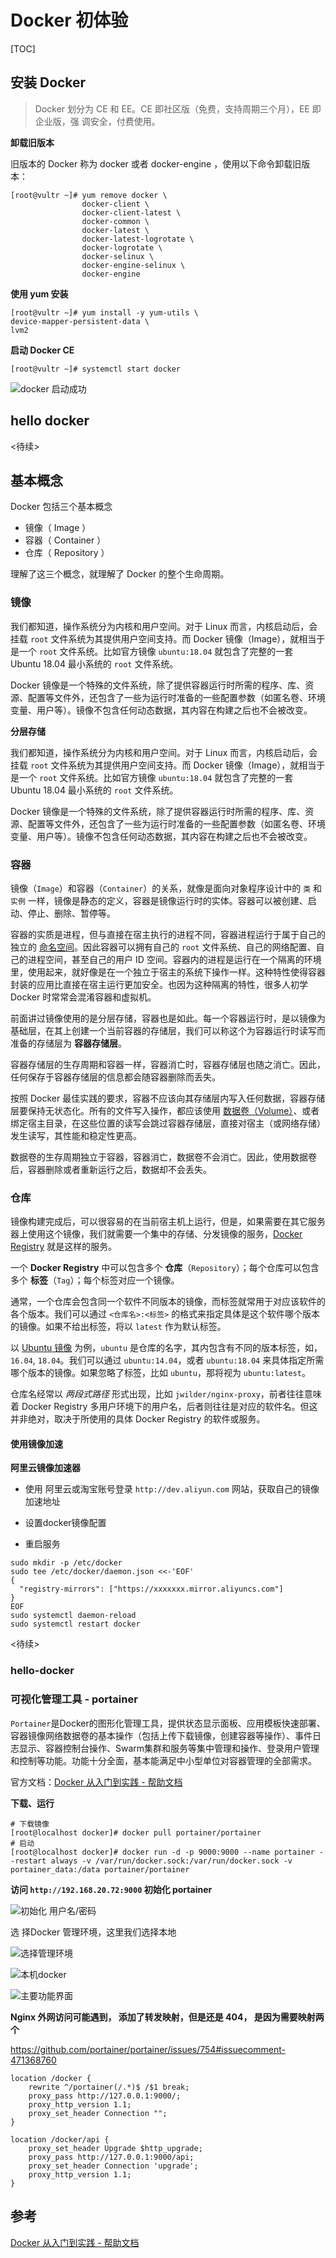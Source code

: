# Docker 初体验



[TOC]

## 安装 Docker

>Docker 划分为 CE 和 EE。CE 即社区版（免费，支持周期三个月），EE 即企业版，强
>调安全，付费使用。

**卸载旧版本**

旧版本的 Docker 称为 docker 或者 docker-engine ，使用以下命令卸载旧版本：

```shell
[root@vultr ~]# yum remove docker \
                docker-client \
                docker-client-latest \
                docker-common \
                docker-latest \
                docker-latest-logrotate \
                docker-logrotate \
                docker-selinux \
                docker-engine-selinux \
                docker-engine
```

**使用 yum 安装**

```shell
[root@vultr ~]# yum install -y yum-utils \
device-mapper-persistent-data \
lvm2
```

**启动 Docker CE**

```shell
[root@vultr ~]# systemctl start docker
```

![docker 启动成功](Docker初体验.assets/1554989463490.png)



## hello docker

<待续>



## 基本概念

Docker 包括三个基本概念

- 镜像（ Image ）
- 容器（ Container ）
- 仓库（ Repository ）

理解了这三个概念，就理解了 Docker 的整个生命周期。



### 镜像

我们都知道，操作系统分为内核和用户空间。对于 Linux 而言，内核启动后，会挂载 `root` 文件系统为其提供用户空间支持。而 Docker 镜像（Image），就相当于是一个 `root` 文件系统。比如官方镜像 `ubuntu:18.04` 就包含了完整的一套 Ubuntu 18.04 最小系统的 `root` 文件系统。

Docker 镜像是一个特殊的文件系统，除了提供容器运行时所需的程序、库、资源、配置等文件外，还包含了一些为运行时准备的一些配置参数（如匿名卷、环境变量、用户等）。镜像不包含任何动态数据，其内容在构建之后也不会被改变。

**分层存储**

我们都知道，操作系统分为内核和用户空间。对于 Linux 而言，内核启动后，会挂载 `root` 文件系统为其提供用户空间支持。而 Docker 镜像（Image），就相当于是一个 `root` 文件系统。比如官方镜像 `ubuntu:18.04` 就包含了完整的一套 Ubuntu 18.04 最小系统的 `root` 文件系统。

Docker 镜像是一个特殊的文件系统，除了提供容器运行时所需的程序、库、资源、配置等文件外，还包含了一些为运行时准备的一些配置参数（如匿名卷、环境变量、用户等）。镜像不包含任何动态数据，其内容在构建之后也不会被改变。



### 容器

镜像（`Image`）和容器（`Container`）的关系，就像是面向对象程序设计中的 `类` 和 `实例` 一样，镜像是静态的定义，容器是镜像运行时的实体。容器可以被创建、启动、停止、删除、暂停等。

容器的实质是进程，但与直接在宿主执行的进程不同，容器进程运行于属于自己的独立的 [命名空间](https://en.wikipedia.org/wiki/Linux_namespaces)。因此容器可以拥有自己的 `root` 文件系统、自己的网络配置、自己的进程空间，甚至自己的用户 ID 空间。容器内的进程是运行在一个隔离的环境里，使用起来，就好像是在一个独立于宿主的系统下操作一样。这种特性使得容器封装的应用比直接在宿主运行更加安全。也因为这种隔离的特性，很多人初学 Docker 时常常会混淆容器和虚拟机。

前面讲过镜像使用的是分层存储，容器也是如此。每一个容器运行时，是以镜像为基础层，在其上创建一个当前容器的存储层，我们可以称这个为容器运行时读写而准备的存储层为 **容器存储层**。

容器存储层的生存周期和容器一样，容器消亡时，容器存储层也随之消亡。因此，任何保存于容器存储层的信息都会随容器删除而丢失。

按照 Docker 最佳实践的要求，容器不应该向其存储层内写入任何数据，容器存储层要保持无状态化。所有的文件写入操作，都应该使用 [数据卷（Volume）](https://docker_practice.gitee.io/data_management/volume.html)、或者绑定宿主目录，在这些位置的读写会跳过容器存储层，直接对宿主（或网络存储）发生读写，其性能和稳定性更高。

数据卷的生存周期独立于容器，容器消亡，数据卷不会消亡。因此，使用数据卷后，容器删除或者重新运行之后，数据却不会丢失。



### 仓库

镜像构建完成后，可以很容易的在当前宿主机上运行，但是，如果需要在其它服务器上使用这个镜像，我们就需要一个集中的存储、分发镜像的服务，[Docker Registry](https://docker_practice.gitee.io/repository/registry.html) 就是这样的服务。

一个 **Docker Registry** 中可以包含多个 **仓库**（`Repository`）；每个仓库可以包含多个 **标签**（`Tag`）；每个标签对应一个镜像。

通常，一个仓库会包含同一个软件不同版本的镜像，而标签就常用于对应该软件的各个版本。我们可以通过 `<仓库名>:<标签>` 的格式来指定具体是这个软件哪个版本的镜像。如果不给出标签，将以 `latest` 作为默认标签。

以 [Ubuntu 镜像](https://hub.docker.com/_/ubuntu) 为例，`ubuntu` 是仓库的名字，其内包含有不同的版本标签，如，`16.04`, `18.04`。我们可以通过 `ubuntu:14.04`，或者 `ubuntu:18.04` 来具体指定所需哪个版本的镜像。如果忽略了标签，比如 `ubuntu`，那将视为 `ubuntu:latest`。

仓库名经常以 *两段式路径* 形式出现，比如 `jwilder/nginx-proxy`，前者往往意味着 Docker Registry 多用户环境下的用户名，后者则往往是对应的软件名。但这并非绝对，取决于所使用的具体 Docker Registry 的软件或服务。



#### 使用镜像加速



**阿里云镜像加速器**

- 使用 阿里云或淘宝账号登录 `http://dev.aliyun.com` 网站，获取自己的镜像加速地址

- 设置docker镜像配置
- 重启服务

```shell
sudo mkdir -p /etc/docker
sudo tee /etc/docker/daemon.json <<-'EOF'
{
  "registry-mirrors": ["https://xxxxxxx.mirror.aliyuncs.com"]
}
EOF
sudo systemctl daemon-reload
sudo systemctl restart docker
```

<待续>



### hello-docker







### 可视化管理工具 - portainer

`Portainer`是Docker的图形化管理工具，提供状态显示面板、应用模板快速部署、容器镜像网络数据卷的基本操作（包括上传下载镜像，创建容器等操作）、事件日志显示、容器控制台操作、Swarm集群和服务等集中管理和操作、登录用户管理和控制等功能。功能十分全面，基本能满足中小型单位对容器管理的全部需求。

官方文档：[Docker 从入门到实践 - 帮助文档](https://docker_practice.gitee.io/introduction/)

**下载、运行**

```shell
# 下载镜像
[root@localhost docker]# docker pull portainer/portainer
# 启动
[root@localhost docker]# docker run -d -p 9000:9000 --name portainer --restart always -v /var/run/docker.sock:/var/run/docker.sock -v portainer_data:/data portainer/portainer
```

**访问 `http://192.168.20.72:9000` 初始化 portainer**

![初始化 用户名/密码](Docker初体验.assets/1554126723979.png)

选 择Docker 管理环境，这里我们选择本地

![选择管理环境](Docker初体验.assets/1554126833517.png)



![本机docker](Docker初体验.assets/1554126930921.png)



![主要功能界面](Docker初体验.assets/1554127065605.png)



**Nginx 外网访问可能遇到， 添加了转发映射，但是还是 404， 是因为需要映射两个**

https://github.com/portainer/portainer/issues/754#issuecomment-471368760

```nginx
location /docker {
    rewrite ^/portainer(/.*)$ /$1 break;
    proxy_pass http://127.0.0.1:9000/;
    proxy_http_version 1.1;
    proxy_set_header Connection "";
}

location /docker/api {
    proxy_set_header Upgrade $http_upgrade;
    proxy_pass http://127.0.0.1:9000/api;
    proxy_set_header Connection 'upgrade';
    proxy_http_version 1.1;
}
```



## 参考

[Docker 从入门到实践 - 帮助文档](https://docker_practice.gitee.io/introduction/)

